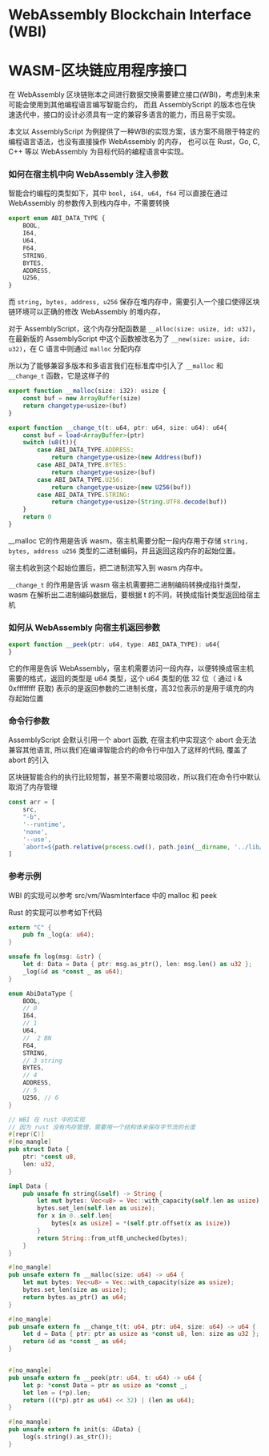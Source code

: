# WebAssembly Blockchain Interface (WBI)

# WASM-区块链应用程序接口


在 WebAssembly 区块链账本之间进行数据交换需要建立接口(WBI)，考虑到未来可能会使用到其他编程语言编写智能合约，
而且 AssemblyScript 的版本也在快速迭代中，接口的设计必须具有一定的兼容多语言的能力，而且易于实现。

本文以 AssemblyScript 为例提供了一种WBI的实现方案，该方案不局限于特定的编程语言语法，也没有直接操作 WebAssembly 的内存，
也可以在 Rust，Go, C, C++ 等以 WebAssembly 为目标代码的编程语言中实现。


### 如何在宿主机中向 WebAssembly 注入参数

智能合约编程的类型如下，其中 ```bool, i64, u64, f64``` 可以直接在通过 WebAssembly 的参数传入到栈内存中，不需要转换

```typescript
export enum ABI_DATA_TYPE {
    BOOL, 
    I64,  
    U64, 
    F64,
    STRING, 
    BYTES, 
    ADDRESS, 
    U256, 
}
```

而 ```string, bytes, address, u256``` 保存在堆内存中，需要引入一个接口使得区块链环境可以正确的修改 WebAssembly 的堆内存，

对于 AssemblyScript，这个内存分配函数是 ```__alloc(size: usize, id: u32)```，在最新版的 AssemblyScript 中这个函数被改名为了 ```__new(size: usize, id: u32)```，在 C 语言中则通过 ```malloc``` 分配内存

所以为了能够兼容多版本和多语言我们在标准库中引入了 ```__malloc``` 和 ```__change_t``` 函数，它是这样子的

```typescript
export function __malloc(size: i32): usize {
    const buf = new ArrayBuffer(size)
    return changetype<usize>(buf)
}
```

```typescript
export function __change_t(t: u64, ptr: u64, size: u64): u64{
    const buf = load<ArrayBuffer>(ptr)
    switch (u8(t)){
        case ABI_DATA_TYPE.ADDRESS:
            return changetype<usize>(new Address(buf))
        case ABI_DATA_TYPE.BYTES:
            return changetype<usize>(buf)
        case ABI_DATA_TYPE.U256:
            return changetype<usize>(new U256(buf))
        case ABI_DATA_TYPE.STRING:
            return changetype<usize>(String.UTF8.decode(buf))
    }
    return 0
}
```


__malloc 它的作用是告诉 wasm，宿主机需要分配一段内存用于存储 ```string, bytes, address u256``` 类型的二进制编码，并且返回这段内存的起始位置。

宿主机收到这个起始位置后，把二进制流写入到 wasm 内存中。

```__change_t``` 的作用是告诉 wasm 宿主机需要把二进制编码转换成指针类型，
wasm 在解析出二进制编码数据后，要根据 t 的不同，转换成指针类型返回给宿主机




### 如何从 WebAssembly 向宿主机返回参数

```typescript
export function __peek(ptr: u64, type: ABI_DATA_TYPE): u64{
}
```

它的作用是告诉 WebAssembly，宿主机需要访问一段内存，以便转换成宿主机需要的格式，返回的类型是 u64 类型，这个 u64 类型的低 32 位（ 通过 i & 0xffffffff 获取) 表示的是返回参数的二进制长度，高32位表示的是用于填充的内存起始位置

### 命令行参数

AssemblyScript 会默认引用一个 abort 函数, 在宿主机中实现这个 abort 会无法兼容其他语言, 所以我们在编译智能合约的命令行中加入了这样的代码, 覆盖了    abort 的引入

区块链智能合约的执行比较短暂，甚至不需要垃圾回收，所以我们在命令行中默认取消了内存管理

```js
const arr = [
    src,
    "-b",
    '--runtime',
    'none',
    '--use',
    `abort=${path.relative(process.cwd(), path.join(__dirname, '../lib/prelude/abort'))}`
]
```

### 参考示例

WBI 的实现可以参考 src/vm/WasmInterface 中的 malloc 和 peek

Rust 的实现可以参考如下代码


```rust
extern "C" {
    pub fn _log(a: u64);
}

unsafe fn log(msg: &str) {
    let d: Data = Data { ptr: msg.as_ptr(), len: msg.len() as u32 };
    _log(&d as *const _ as u64);
}

enum AbiDataType {
    BOOL,
    // 0
    I64,
    // 1
    U64,
    //  2 BN
    F64,
    STRING,
    // 3 string
    BYTES,
    // 4
    ADDRESS,
    // 5
    U256, // 6
}

// WBI 在 rust 中的实现
// 因为 rust 没有内存管理，需要用一个结构体来保存字节流的长度
#[repr(C)]
#[no_mangle]
pub struct Data {
    ptr: *const u8,
    len: u32,
}

impl Data {
    pub unsafe fn string(&self) -> String {
        let mut bytes: Vec<u8> = Vec::with_capacity(self.len as usize);
        bytes.set_len(self.len as usize);
        for x in 0..self.len{
            bytes[x as usize] = *(self.ptr.offset(x as isize))
        }
        return String::from_utf8_unchecked(bytes);
    }
}

#[no_mangle]
pub unsafe extern fn __malloc(size: u64) -> u64 {
    let mut bytes: Vec<u8> = Vec::with_capacity(size as usize);
    bytes.set_len(size as usize);
    return bytes.as_ptr() as u64;
}

#[no_mangle]
pub unsafe extern fn __change_t(t: u64, ptr: u64, size: u64) -> u64 {
    let d = Data { ptr: ptr as usize as *const u8, len: size as u32 };
    return &d as *const _ as u64;
}


#[no_mangle]
pub unsafe extern fn __peek(ptr: u64, t: u64) -> u64 {
    let p: *const Data = ptr as usize as *const _;
    let len = (*p).len;
    return (((*p).ptr as u64) << 32) | (len as u64);
}

#[no_mangle]
pub unsafe extern fn init(s: &Data) {
    log(s.string().as_str());
}
```


